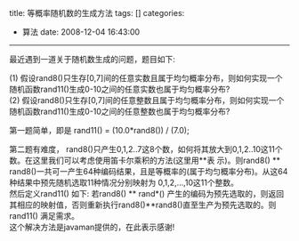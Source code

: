title: 等概率随机数的生成方法
tags: []
categories:
  - 算法
date: 2008-12-04 16:43:00
---
最近遇到一道关于随机数生成的问题，题目如下:

(1) 假设rand8()只生存[0,7]间的任意实数且属于均匀概率分布，则如何实现一个随机函数rand11()生成0-10之间的任意实数也属于均匀概率分布?  
(2) 假设rand8()只生存[0,7]间的任意整数且属于均匀概率分布，则如何实现一个随机函数rand11()生成0-10之间的任意整数也属于均匀概率分布?

第一题简单，即是 rand11() = (10.0*rand8()) / (7.0);  

第二题有难度， rand8()只产生0,1,2..7这8个数，如何将其放大到0,1,2..10这11个数。在这里我们可以考虑使用笛卡尔乘积的方法(这里用**表 示)。则rand8() ** rand8()一共可一产生64种编码结果，且是等概率的(属于均匀概率分布)。从这64种结果中预先随机选取11种情况分别映射为 0,1,2,…,10这11个整数。    
然后定义rand11() 如下:  若rand8() ** rand*() 产生的编码为预先选取的，则返回其相应的映射值，否则重新执行rand8()**rand8()直至生产为预先选取的。则rand11() 满足需求。  
这个解决方法是javaman提供的，在此表示感谢!